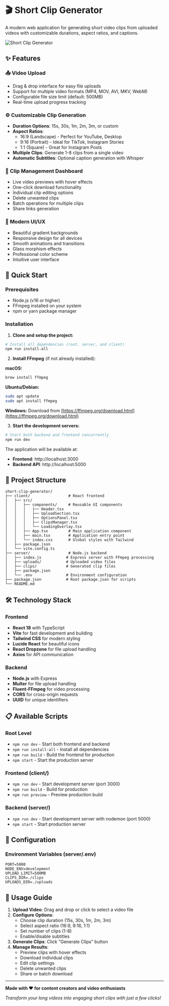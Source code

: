 # 🎬 Short Clip Generator

A modern web application for generating short video clips from uploaded videos with customizable durations, aspect ratios, and captions.

![Short Clip Generator](https://via.placeholder.com/800x400/3B82F6/FFFFFF?text=Short+Clip+Generator)

## ✨ Features

### 📤 **Video Upload**
- Drag & drop interface for easy file uploads
- Support for multiple video formats (MP4, MOV, AVI, MKV, WebM)
- Configurable file size limit (default: 500MB)
- Real-time upload progress tracking

### ⚙️ **Customizable Clip Generation**
- **Duration Options**: 15s, 30s, 1m, 2m, 3m, or custom
- **Aspect Ratios**: 
  - 16:9 (Landscape) - Perfect for YouTube, Desktop
  - 9:16 (Portrait) - Ideal for TikTok, Instagram Stories
  - 1:1 (Square) - Great for Instagram Posts
- **Multiple Clips**: Generate 1-8 clips from a single video
- **Automatic Subtitles**: Optional caption generation with Whisper

### 🎯 **Clip Management Dashboard**
- Live video previews with hover effects
- One-click download functionality
- Individual clip editing options
- Delete unwanted clips
- Batch operations for multiple clips
- Share links generation

### 🎨 **Modern UI/UX**
- Beautiful gradient backgrounds
- Responsive design for all devices
- Smooth animations and transitions
- Glass morphism effects
- Professional color scheme
- Intuitive user interface

## 🚀 Quick Start

### Prerequisites
- Node.js (v16 or higher)
- FFmpeg installed on your system
- npm or yarn package manager

### Installation

1. **Clone and setup the project:**
```bash
# Install all dependencies (root, server, and client)
npm run install-all
```

2. **Install FFmpeg** (if not already installed):

**macOS:**
```bash
brew install ffmpeg
```

**Ubuntu/Debian:**
```bash
sudo apt update
sudo apt install ffmpeg
```

**Windows:**
Download from [https://ffmpeg.org/download.html](https://ffmpeg.org/download.html)

3. **Start the development servers:**
```bash
# Start both backend and frontend concurrently
npm run dev
```

The application will be available at:
- **Frontend**: http://localhost:3000
- **Backend API**: http://localhost:5000

## 📁 Project Structure

```
short-clip-generator/
├── client/                 # React frontend
│   ├── src/
│   │   ├── components/     # Reusable UI components
│   │   │   ├── Header.tsx
│   │   │   ├── UploadSection.tsx
│   │   │   ├── OptionsPanel.tsx
│   │   │   ├── ClipsManager.tsx
│   │   │   └── LoadingOverlay.tsx
│   │   ├── App.tsx         # Main application component
│   │   ├── main.tsx        # Application entry point
│   │   └── index.css       # Global styles with Tailwind
│   ├── package.json
│   └── vite.config.ts
├── server/                 # Node.js backend
│   ├── index.js           # Express server with FFmpeg processing
│   ├── uploads/           # Uploaded video files
│   ├── clips/             # Generated clip files
│   ├── package.json
│   └── .env               # Environment configuration
├── package.json           # Root package.json for scripts
└── README.md
```

## 🛠️ Technology Stack

### Frontend
- **React 18** with TypeScript
- **Vite** for fast development and building
- **Tailwind CSS** for modern styling
- **Lucide React** for beautiful icons
- **React Dropzone** for file upload handling
- **Axios** for API communication

### Backend
- **Node.js** with Express
- **Multer** for file upload handling
- **Fluent-FFmpeg** for video processing
- **CORS** for cross-origin requests
- **UUID** for unique identifiers

## 📋 Available Scripts

### Root Level
- `npm run dev` - Start both frontend and backend
- `npm run install-all` - Install all dependencies
- `npm run build` - Build the frontend for production
- `npm start` - Start the production server

### Frontend (client/)
- `npm run dev` - Start development server (port 3000)
- `npm run build` - Build for production
- `npm run preview` - Preview production build

### Backend (server/)
- `npm run dev` - Start development server with nodemon (port 5000)
- `npm start` - Start production server

## 🔧 Configuration

### Environment Variables (server/.env)
```env
PORT=5000
NODE_ENV=development
UPLOAD_LIMIT=500MB
CLIPS_DIR=./clips
UPLOADS_DIR=./uploads
```

## 🚦 Usage Guide

1. **Upload Video**: Drag and drop or click to select a video file
2. **Configure Options**: 
   - Choose clip duration (15s, 30s, 1m, 2m, 3m)
   - Select aspect ratio (16:9, 9:16, 1:1)
   - Set number of clips (1-8)
   - Enable/disable subtitles
3. **Generate Clips**: Click "Generate Clips" button
4. **Manage Results**: 
   - Preview clips with hover effects
   - Download individual clips
   - Edit clip settings
   - Delete unwanted clips
   - Share or batch download

---

**Made with ❤️ for content creators and video enthusiasts**

*Transform your long videos into engaging short clips with just a few clicks!*